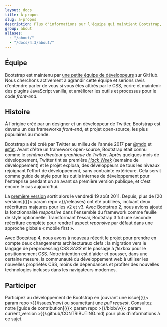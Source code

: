 ```yaml
---
layout: docs
title: À propos
slug: a-propos
description: Plus d'informations sur l'équipe qui maintient Bootstrap, comment et pourquoi le projet a démarré, et comment y contribuer
group: about
aliases:
  - "/about/"
  - "/docs/4.3/about/"
---
```


## Équipe

Bootstrap est maintenu par [une petite équipe de développeurs](https://github.com/orgs/twbs/people) sur GitHub. Nous cherchons activement à agrandir cette équipe et serions ravis d'entendre parler de vous si vous êtes attirés par le CSS, écrire et maintenir des plugins JavaScript vanilla, et améliorer les outils et processus pour le code *front-end*.

## Histoire

À l'origine créé par un designer et un développeur de Twitter, Bootstrap est devenu un des frameworks *front-end*, et projet open-source, les plus populaires au monde.

Bootstrap a été créé par Twitter au milieu de l'année 2017 par [@mdo](https://twitter.com/mdo) et [@fat](https://twitter.com/fat). Avant d'être un framework open-source, Bootstrap était connu comme le _schéma directeur graphique de Twitter_. Après quelques mois de développement, Twitter tint sa première [_Hack Week_](https://blog.twitter.com/engineering/en_us/a/2010/hack-week.html) (semaine de développement) et le projet explosa, des développeurs de tous les niveaux rejoignant l'effort de développement, sans contrainte extérieure. Cela servit comme guide de style pour les outils internes de développement pour l'entreprise pendant un an avant sa première version publique, et c'est encore le cas aujourd'hui.

La [première version](https://blog.twitter.com/developer/en_us/a/2011/bootstrap-twitter.html) sortit alors le <time datetime="2011-08-19 11:25">vendredi 19 août 2011</time>. Depuis, plus de [20 versions]({{< param repo >}}/releases) ont été publiées, incluant deux réécritures majeures pour les v2 et v3. Avec Bootstrap 2, nous avions ajouté la fonctionnalité _responsive_ dans l'ensemble du framework comme feuille de style optionnelle. Transformant l'essai, Bootstrap 3 fut une seconde réécriture complète pour rendre l'aspect _reponsive_ par défaut dans une approche globale « mobile first ».

Avec Bootstrap 4, nous avons à nouveau réécrit le projet pour prendre en compte deux changements architecturaux clefs : la migration vers le langage de preprocessing CSS _SASS_ et le passage à _flexbox_ pour le positionnement CSS. Notre intention est d'aider et pousser, dans une certaine mesure, la communauté du développement web à utiliser les nouvelles propriétés CSS, moins de dépendances et profiter des nouvelles technologies incluses dans les navigateurs modernes.

## Participer

Participez au développement de Bootstrap en [ouvrant une issue]({{< param repo >}}/issues/new) ou soumettant une _pull request_. Consultez notre [guide de contribution]({{< param repo >}}/blob/v{{< param current_version >}}/.github/CONTRIBUTING.md) pour plus d'informations à ce sujet.
